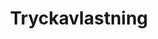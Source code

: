 ---
title: 'Tryckavlastning'
symbol_image: 'symbols/insats/52.svg'
weight: 52
card: true
card_color: 'bg-symbol-yellow'
---